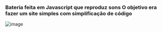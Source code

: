 <h3>Bateria feita em Javascript que reproduz sons
O objetivo era fazer um site simples com simplificação de código</h3>

![image](https://github.com/kelvincostak/bateria_de_sons/assets/101075405/8aeddac2-ac37-487f-9047-12bc6b2a409f)
